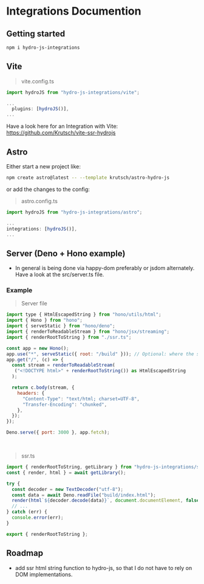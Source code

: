 # Integrations Documention

## Getting started  
```sh
npm i hydro-js-integrations
```


## Vite
> vite.config.ts
```js
import hydroJS from "hydro-js-integrations/vite";

...
  plugins: [hydroJS()],
...
```
Have a look here for an Integration with Vite: https://github.com/Krutsch/vite-ssr-hydrojs

## Astro
Either start a new project like:
```sh
npm create astro@latest -- --template krutsch/astro-hydro-js
```
or add the changes to the config:
> astro.config.ts
```js
import hydroJS from "hydro-js-integrations/astro";

...
integrations: [hydroJS()],
...
```

## Server (Deno + Hono example)
- In general is being done via happy-dom preferably or jsdom alternately. Have a look at the src/server.ts file.

### Example
> Server file
```js
import type { HtmlEscapedString } from "hono/utils/html";
import { Hono } from "hono";
import { serveStatic } from "hono/deno";
import { renderToReadableStream } from "hono/jsx/streaming";
import { renderRootToString } from "./ssr.ts";

const app = new Hono();
app.use("*", serveStatic({ root: "/build" })); // Optional: where the static files are
app.get("/", (c) => {
  const stream = renderToReadableStream(
   ("<!DOCTYPE html>" + renderRootToString()) as HtmlEscapedString
  );

  return c.body(stream, {
    headers: {
      "Content-Type": "text/html; charset=UTF-8",
      "Transfer-Encoding": "chunked",
    },
  });
});

Deno.serve({ port: 3000 }, app.fetch);
```
<br>

> ssr.ts
```js
import { renderRootToString, getLibrary } from "hydro-js-integrations/server";
const { render, html } = await getLibrary();

try {
  const decoder = new TextDecoder("utf-8");
  const data = await Deno.readFile("build/index.html");
  render(html`${decoder.decode(data)}`, document.documentElement, false);
  // ...
} catch (err) {
  console.error(err);
}

export { renderRootToString };
```

## Roadmap
- add ssr html string function to hydro-js, so that I do not have to rely on DOM implementations.